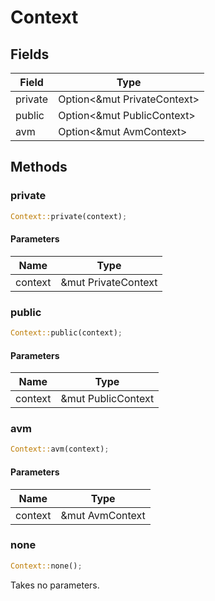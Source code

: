 # Context

## Fields
| Field | Type |
| --- | --- |
| private | Option&lt;&mut PrivateContext&gt; |
| public | Option&lt;&mut PublicContext&gt; |
| avm | Option&lt;&mut AvmContext&gt; |

## Methods

### private

```rust
Context::private(context);
```

#### Parameters
| Name | Type |
| --- | --- |
| context | &mut PrivateContext |

### public

```rust
Context::public(context);
```

#### Parameters
| Name | Type |
| --- | --- |
| context | &mut PublicContext |

### avm

```rust
Context::avm(context);
```

#### Parameters
| Name | Type |
| --- | --- |
| context | &mut AvmContext |

### none

```rust
Context::none();
```

Takes no parameters.

